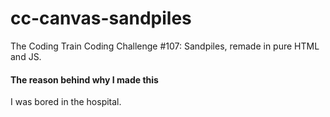 # cc-canvas-sandpiles
The Coding Train Coding Challenge #107: Sandpiles, remade in pure HTML and JS.

#### The reason behind why I made this
I was bored in the hospital.
